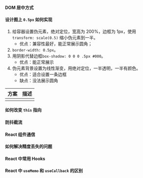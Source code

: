 #### DOM 居中方式

#### 设计图上 `0.5px` 如何实现

1. 给容器设置伪元素，绝对定位，宽高为 200%，边框为 1px，使用 `transform: scale(0.5)` 缩小伪元素到一半。
	- 优点：兼容性最好，能正常展示圆角；
2. `border-width: 0.5px`。
3. 用阴影代替边框`box-shadow: 0 0 0 .5px #000`。
	- 优点：能正常展示
4. 伪元素背景设置为线性渐变，用绝对定位，一半透明，一半有颜色。
	- 优点：适合设置一条边框
	- 缺点：没法展示圆角


| 方案  | 描述  |
| --- | --- |
|     |     |


#### 如何改变 `this` 指向

#### 防抖截流

#### React 组件通信

#### 如何解决精度丢失的问题

#### React 中常用 Hooks

#### React 中 `useMemo` 和 `useCallback` 的区别